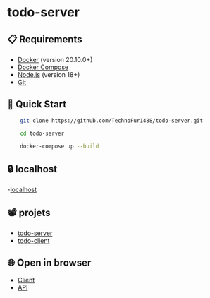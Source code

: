 ﻿# todo-server

## 📋 Requirements

- [Docker](https://www.docker.com/) (version 20.10.0+)
- [Docker Compose](https://docs.docker.com/compose/)
- [Node.js](https://nodejs.org/) (version 18+)
- [Git](https://git-scm.com/)

## 🚀 Quick Start

```bash copy
    git clone https://github.com/TechnoFur1488/todo-server.git

    cd todo-server

    docker-compose up --build
```

## 🔒 localhost

-[localhost](http://localhost:5173)

## 📽️ projets 

- [todo-server](https://github.com/TechnoFur1488/todo-ser.git)
- [todo-client](https://github.com/TechnoFur1488/todo-client.git)

## 🌐 Open in browser

- [Client](http://localhost:5173)
- [API](http://localhost:5000/api)
